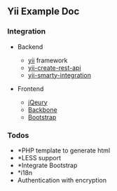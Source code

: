 Yii Example Doc
---

### Integration

* Backend
  * [yii](http://www.yiiframework.com/) framework
  * [yii-create-rest-api](http://www.yiiframework.com/wiki/175/how-to-create-a-rest-api/)
  * [yii-smarty-integration](https://github.com/yiiext/smarty-renderer)

* Frontend
  * [jQeury](http://jquery.com/)
  * [Backbone](http://backbonejs.org/)
  * [Bootstrap](http://twitter.github.io/bootstrap/)

### Todos

* *PHP template to generate html
* *LESS support
* *Integrate Bootstrap
* *i18n
* Authentication with encryption


